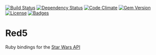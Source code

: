 [![Build Status](https://travis-ci.org/pikesley/red5.svg)](https://travis-ci.org/pikesley/red5)
[![Dependency Status](http://img.shields.io/gemnasium/pikesley/red5.svg)](https://gemnasium.com/pikesley/red5)
[![Code Climate](http://img.shields.io/codeclimate/github/pikesley/red5.svg)](https://codeclimate.com/github/pikesley/red5)
[![Gem Version](http://img.shields.io/gem/v/red5.svg)](https://rubygems.org/gems/red5)
[![License](http://img.shields.io/:license-mit-blue.svg)](http://pikesley.mit-license.org)
[![Badges](http://img.shields.io/:badges-6/6-ff6799.svg)](https://github.com/badges/badgerbadgerbadger)

# Red5

Ruby bindings for the [Star Wars API](http://swapi.co)
